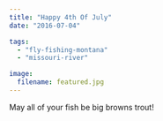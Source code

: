 ```yaml
---
title: "Happy 4th Of July"
date: "2016-07-04"

tags:
  - "fly-fishing-montana"
  - "missouri-river"

image:
  filename: featured.jpg
---
```


May all of your fish be big browns trout!
